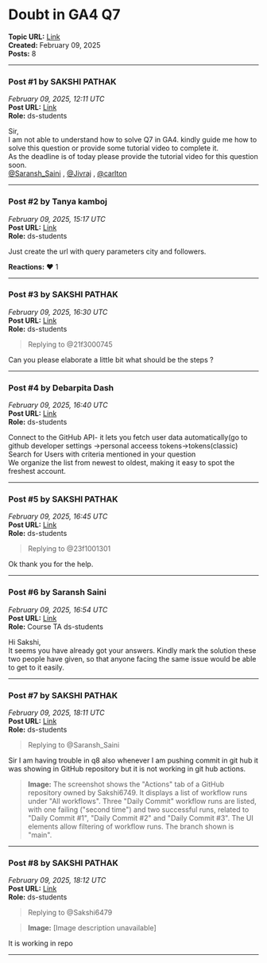 # Doubt in GA4 Q7
**Topic URL:** [Link](https://discourse.onlinedegree.iitm.ac.in/t/doubt-in-ga4-q7/166634)  
**Created:** February 09, 2025  
**Posts:** 8  

---

### Post #1 by **SAKSHI PATHAK**
*February 09, 2025, 12:11 UTC*  
**Post URL:** [Link](https://discourse.onlinedegree.iitm.ac.in/t/doubt-in-ga4-q7/166634/1)  
**Role:**  ds-students

Sir,  
I am not able to understand how to solve Q7 in GA4. kindly guide me how to solve this question or provide some tutorial video to complete it.  
As the deadline is of today please provide the tutorial video for this question soon.  
[@Saransh\_Saini](https://discourse.onlinedegree.iitm.ac.in/u/saransh_saini) , [@Jivraj](https://discourse.onlinedegree.iitm.ac.in/u/jivraj) , [@carlton](https://discourse.onlinedegree.iitm.ac.in/u/carlton)

---

### Post #2 by **Tanya kamboj**
*February 09, 2025, 15:17 UTC*  
**Post URL:** [Link](https://discourse.onlinedegree.iitm.ac.in/t/doubt-in-ga4-q7/166634/2)  
**Role:**  ds-students

Just create the url with query parameters city and followers.

**Reactions:** ❤️ 1

---

### Post #3 by **SAKSHI PATHAK**
*February 09, 2025, 16:30 UTC*  
**Post URL:** [Link](https://discourse.onlinedegree.iitm.ac.in/t/doubt-in-ga4-q7/166634/3)  
**Role:**  ds-students
> Replying to @21f3000745

Can you please elaborate a little bit what should be the steps ?

---

### Post #4 by **Debarpita Dash**
*February 09, 2025, 16:40 UTC*  
**Post URL:** [Link](https://discourse.onlinedegree.iitm.ac.in/t/doubt-in-ga4-q7/166634/4)  
**Role:**  ds-students

Connect to the GitHub API- it lets you fetch user data automatically(go to github developer settings ->personal acceess tokens->tokens(classic)  
Search for Users with criteria mentioned in your question  
We organize the list from newest to oldest, making it easy to spot the freshest account.

---

### Post #5 by **SAKSHI PATHAK**
*February 09, 2025, 16:45 UTC*  
**Post URL:** [Link](https://discourse.onlinedegree.iitm.ac.in/t/doubt-in-ga4-q7/166634/5)  
**Role:**  ds-students
> Replying to @23f1001301

Ok thank you for the help.

---

### Post #6 by **Saransh Saini**
*February 09, 2025, 16:54 UTC*  
**Post URL:** [Link](https://discourse.onlinedegree.iitm.ac.in/t/doubt-in-ga4-q7/166634/6)  
**Role:** Course TA ds-students

Hi Sakshi,  
It seems you have already got your answers. Kindly mark the solution these two people have given, so that anyone facing the same issue would be able to get to it easily.

---

### Post #7 by **SAKSHI PATHAK**
*February 09, 2025, 18:11 UTC*  
**Post URL:** [Link](https://discourse.onlinedegree.iitm.ac.in/t/doubt-in-ga4-q7/166634/7)  
**Role:**  ds-students
> Replying to @Saransh_Saini

Sir I am having trouble in q8 also whenever I am pushing commit in git hub it was showing in GitHub repository but it is not working in git hub actions.  



> **Image:** The screenshot shows the "Actions" tab of a GitHub repository owned by Sakshi6749. It displays a list of workflow runs under "All workflows". Three "Daily Commit" workflow runs are listed, with one failing ("second time") and two successful runs, related to "Daily Commit #1", "Daily Commit #2" and "Daily Commit #3". The UI elements allow filtering of workflow runs. The branch shown is "main".



---

### Post #8 by **SAKSHI PATHAK**
*February 09, 2025, 18:12 UTC*  
**Post URL:** [Link](https://discourse.onlinedegree.iitm.ac.in/t/doubt-in-ga4-q7/166634/8)  
**Role:**  ds-students
> Replying to @Sakshi6479



> **Image:** [Image description unavailable]



  
It is working in repo

---
